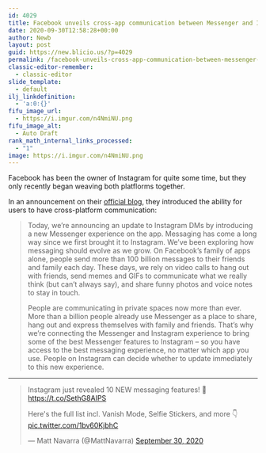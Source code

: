 ```yaml
---
id: 4029
title: Facebook unveils cross-app communication between Messenger and Instagram
date: 2020-09-30T12:58:28+00:00
author: Newb
layout: post
guid: https://new.blicio.us/?p=4029
permalink: /facebook-unveils-cross-app-communication-between-messenger-and-instagram/
classic-editor-remember:
  - classic-editor
slide_template:
  - default
ilj_linkdefinition:
  - 'a:0:{}'
fifu_image_url:
  - https://i.imgur.com/n4NmiNU.png
fifu_image_alt:
  - Auto Draft
rank_math_internal_links_processed:
  - "1"
image: https://i.imgur.com/n4NmiNU.png
---
```

Facebook has been the owner of Instagram for quite some time, but they only recently began weaving both platflorms together.

In an announcement on their [official blog](https://about.fb.com/news/2020/09/new-messaging-features-for-instagram/), they introduced the ability for users to have cross-platform communication:

> Today, we’re announcing an update to Instagram DMs by introducing a new Messenger experience on the app. Messaging has come a long way since we first brought it to Instagram. We’ve been exploring how messaging should evolve as we grow. On Facebook’s family of apps alone, people send more than 100 billion messages to their friends and family each day. These days, we rely on video calls to hang out with friends, send memes and GIFs to communicate what we really think (but can’t always say), and share funny photos and voice notes to stay in touch. 
> 
> People are communicating in private spaces now more than ever. More than a billion people already use Messenger as a place to share, hang out and express themselves with family and friends. That’s why we’re connecting the Messenger and Instagram experience to bring some of the best Messenger features to Instagram – so you have access to the best messaging experience, no matter which app you use. People on Instagram can decide whether to update immediately to this new experience.

* * *

<blockquote class="twitter-tweet">
  <p lang="en" dir="ltr">
    Instagram just revealed 10 NEW messaging features! &#x1f4ac; <a href="https://t.co/SethG8AIPS">https://t.co/SethG8AIPS</a>
  </p>
  
  <p>
    Here's the full list incl. Vanish Mode, Selfie Stickers, and more &#x1f447; <a href="https://t.co/1bv60KjbhC">pic.twitter.com/1bv60KjbhC</a>
  </p>
  
  <p>
    &mdash; Matt Navarra (@MattNavarra) <a href="https://twitter.com/MattNavarra/status/1311279433693749248?ref_src=twsrc%5Etfw">September 30, 2020</a>
  </p>
</blockquote>